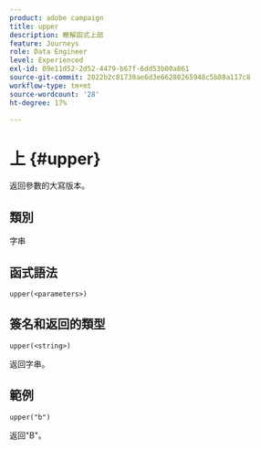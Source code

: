 ```yaml
---
product: adobe campaign
title: upper
description: 瞭解函式上部
feature: Journeys
role: Data Engineer
level: Experienced
exl-id: 09e11d52-2d52-4479-b67f-6dd53b00a861
source-git-commit: 2022b2c81738ae6d3e66280265948c5b88a117c8
workflow-type: tm+mt
source-wordcount: '28'
ht-degree: 17%

---
```


# 上 {#upper}

返回參數的大寫版本。

## 類別

字串

## 函式語法

`upper(<parameters>)`

## 簽名和返回的類型

`upper(<string>)`

返回字串。

## 範例

`upper("b")`

返回&quot;B&quot;。
